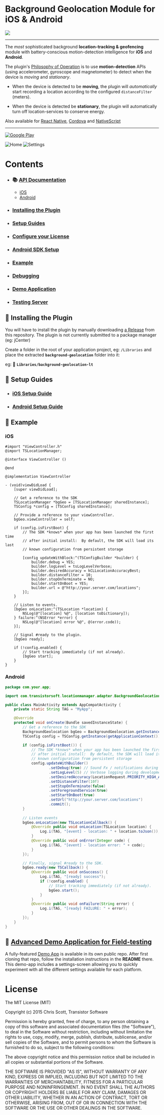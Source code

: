 
Background Geolocation Module for iOS &amp; Android
==============================================================================

[![](https://dl.dropboxusercontent.com/s/nm4s5ltlug63vv8/logo-150-print.png?dl=1)](https://www.transistorsoft.com)

-------------------------------------------------------------------------------

The *most* sophisticated background **location-tracking & geofencing** module with battery-conscious motion-detection intelligence for **iOS** and **Android**.

The plugin's [Philosophy of Operation](../../wiki/Philosophy-of-Operation) is to use **motion-detection** APIs (using accelerometer, gyroscope and magnetometer) to detect when the device is *moving* and *stationary*.  

- When the device is detected to be **moving**, the plugin will *automatically* start recording a location according to the configured `distanceFilter` (meters).  

- When the device is detected be **stationary**, the plugin will automatically turn off location-services to conserve energy.

Also available for [React Native](https://github.com/transistorsoft/react-native-background-geolocation), [Cordova](https://github.com/transistorsoft/cordova-background-geolocation-lt) and [NativeScript](https://github.com/transistorsoft/nativescript-background-geolocation-lt)

----------------------------------------------------------------------------

[![Google Play](https://dl.dropboxusercontent.com/s/80rf906x0fheb26/google-play-icon.png?dl=1)](https://play.google.com/store/apps/details?id=com.transistorsoft.backgroundgeolocation.react)

![Home](https://dl.dropboxusercontent.com/s/wa43w1n3xhkjn0i/home-framed-350.png?dl=1)
![Settings](https://dl.dropboxusercontent.com/s/8oad228siog49kt/settings-framed-350.png?dl=1)


# Contents
- ### :books: [API Documentation](./docs/README.md)
  - [iOS](./docs/README-iOS.md)
  - [Android](./docs/README-Android.md)
- ### [Installing the Plugin](#large_blue_diamond-installing-the-plugin)
- ### [Setup Guides](#large_blue_diamond-setup-guides)
- ### [Configure your License](#large_blue_diamond-configure-your-license)
- ### [Android SDK Setup](#large_blue_diamond-android-sdk)
- ### [Example](#large_blue_diamond-example)
- ### [Debugging](../../wiki/Debugging)
- ### [Demo Application](#large_blue_diamond-demo-application)
- ### [Testing Server](#large_blue_diamond-simple-testing-server)


## :large_blue_diamond: Installing the Plugin

You will have to install the plugin by manually downloading [a Release](https://github.com/transistorsoft/background-geolocation-lt/releases) from this repository.  The plugin is not currently submitted to a package manager (eg: jCenter)

Create a folder in the root of your application project, eg: `/Libraries` and place the extracted **`background-geolocation`** folder into it:

eg: :open_file_folder: **`Libraries/background-geolocation-lt`**

## :large_blue_diamond: Setup Guides

- ### [iOS Setup Guide](docs/INSTALL-IOS.md)
- ### [Android Setup Guide](docs/INSTALL-ANDROID.md)

## :large_blue_diamond: Example

### iOS

```obj-c
#import "ViewController.h"
@import TSLocationManager;

@interface ViewController ()

@end

@implementation ViewController

- (void)viewDidLoad {
    [super viewDidLoad];

    // Get a reference to the SDK
    TSLocationManager *bgGeo = [TSLocationManager sharedInstance];
    TSConfig *config = [TSConfig sharedInstance];
    
    // Provide a reference to your viewController.
    bgGeo.viewController = self;
    
    if (config.isFirstBoot) {
        // The SDK *knows* when your app has been launched the first time
        // after initial install:  By default, the SDK will load its last 
        // known configuration from persistent storage

        [config updateWithBlock:^(TSConfigBuilder *builder) {
            builder.debug = YES;
            builder.logLevel = tsLogLevelVerbose;
            builder.desiredAccuracy = kCLLocationAccuracyBest;
            builder.distanceFilter = 10;            
            builder.stopOnTerminate = NO;
            builder.startOnBoot = YES;
            builder.url = @"http://your.server.com/locations";                                    
        }];
    }
    
    // Listen to events.    
    [bgGeo onLocation:^(TSLocation *location) {
        NSLog(@"[location] %@", [location toDictionary]);
    } failure:^(NSError *error) {
        NSLog(@"[location] error %@", @(error.code));
    }];
    
    // Signal #ready to the plugin.
    [bgGeo ready];

    if (!config.enabled) {
        // Start tracking immediately (if not already).
        [bgGeo start];
    }
}

```

### Android

```java
package com.your.app;

import com.transistorsoft.locationmanager.adapter.BackgroundGeolocation;

public class MainActivity extends AppCompatActivity {
    private static String TAG = "MyApp";

    @Override
    protected void onCreate(Bundle savedInstanceState) {
        // Get a reference to the SDK
        BackgroundGeolocation bgGeo = BackgroundGeolocation.getInstance(getApplicationContext(), getIntent());
        TSConfig config = TSConfig.getInstance(getApplicationContext());

        if (config.isFirstBoot()) {
            // The SDK *knows* when your app has been launched the first time
            // after initial install:  By default, the SDK will load its last 
            // known configuration from persistent storage
            config.updateWithBuilder()
                    .setDebug(true) // Sound Fx / notifications during development
                    .setLogLevel(5) // Verbose logging during development
                    .setDesiredAccuracy(LocationRequest.PRIORITY_HIGH_ACCURACY)
                    .setDistanceFilter(10f)
                    .setStopOnTerminate(false)
                    .setForegroundService(true)
                    .setStartOnBoot(true)
                    .setUrl("http://your.server.com/locations")
                    .commit();
        }        
        
        // Listen events
        bgGeo.onLocation(new TSLocationCallback() {
            @Override public void onLocation(TSLocation location) {
                Log.i(TAG, "[event] - location: " + location.toJson());
            }
            @Override public void onError(Integer code) {
                Log.i(TAG, "[event] - location error: " + code);
            }
        });

        // Finally, signal #ready to the SDK.
        bgGeo.ready(new TSCallback() {
            @Override public void onSuccess() {
                Log.i(TAG, "[ready] success");
                if (!config.enabled) {
                    // Start tracking immediately (if not already).
                    bgGeo.start(); 
                }
            }
            @Override public void onFailure(String error) {
                Log.i(TAG, "[ready] FAILURE: " + error);
            }
        });        
    }
}
```


## :large_blue_diamond: [Advanced Demo Application for Field-testing](https://github.com/transistorsoft/rn-background-geolocation-demo)

A fully-featured [Demo App](https://github.com/transistorsoft/rn-background-geolocation-demo) is available in its own public repo.  After first cloning that repo, follow the installation instructions in the **README** there.  This demo-app includes a settings-screen allowing you to quickly experiment with all the different settings available for each platform.


# License

The MIT License (MIT)

Copyright (c) 2015 Chris Scott, Transistor Software

Permission is hereby granted, free of charge, to any person obtaining a copy
of this software and associated documentation files (the "Software"), to deal
in the Software without restriction, including without limitation the rights
to use, copy, modify, merge, publish, distribute, sublicense, and/or sell
copies of the Software, and to permit persons to whom the Software is
furnished to do so, subject to the following conditions:

The above copyright notice and this permission notice shall be included in all
copies or substantial portions of the Software.

THE SOFTWARE IS PROVIDED "AS IS", WITHOUT WARRANTY OF ANY KIND, EXPRESS OR
IMPLIED, INCLUDING BUT NOT LIMITED TO THE WARRANTIES OF MERCHANTABILITY,
FITNESS FOR A PARTICULAR PURPOSE AND NONINFRINGEMENT. IN NO EVENT SHALL THE
AUTHORS OR COPYRIGHT HOLDERS BE LIABLE FOR ANY CLAIM, DAMAGES OR OTHER
LIABILITY, WHETHER IN AN ACTION OF CONTRACT, TORT OR OTHERWISE, ARISING FROM,
OUT OF OR IN CONNECTION WITH THE SOFTWARE OR THE USE OR OTHER DEALINGS IN THE
SOFTWARE.


